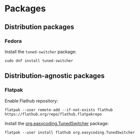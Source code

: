 # Packages

## Distribution packages

### Fedora

Install the `tuned-switcher` package:

```
sudo dnf install tuned-switcher
```

## Distribution-agnostic packages

### Flatpak

Enable Flathub repository:

```
flatpak --user remote-add --if-not-exists flathub https://flathub.org/repo/flathub.flatpakrepo
```

Install the [org.easycoding.TunedSwitcher](https://flathub.org/apps/org.easycoding.TunedSwitcher) package:

```
flatpak --user install flathub org.easycoding.TunedSwitcher
```
